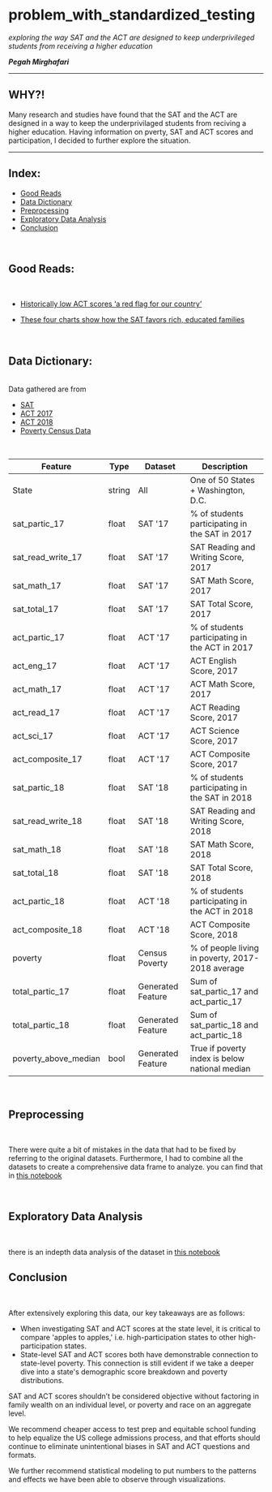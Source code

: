 # problem_with_standardized_testing
*exploring the way SAT and the ACT are designed to keep underprivileged students from receiving a higher education*

***Pegah Mirghafari***
___

## WHY?!

Many research and studies have found that the SAT and the ACT are designed in a way to keep the underprivilaged students from reciving a higher education. Having information on pverty, SAT and ACT scores and participation, I decided to further explore the situation.

___

## Index:
- [Good Reads](#Good-Reads)
- [Data Dictionary](#Data-Dictionary)
- [Preprocessing](#Preprocessing)
- [Exploratory Data Analysis](#Exploratory-Data-Analysis)
- [Conclusion](#Conclusion)

<br/> 

## Good Reads:
<br/>

- [Historically low ACT scores ‘a red flag for our country’](https://www.daytondailynews.com/news/historically-low-act-scores-red-flag-for-our-country/djfx9Urp719WyEaMfykyxL/)

- [These four charts show how the SAT favors rich, educated families](https://www.washingtonpost.com/news/wonk/wp/2014/03/05/these-four-charts-show-how-the-sat-favors-the-rich-educated-families/) 

<br/>

## Data Dictionary:
<br/>
Data gathered are from 

- [SAT](https://ipsr.ku.edu/ksdata/ksah/education/6ed16.pdf)
- [ACT 2017](https://www.act.org/content/dam/act/unsecured/documents/cccr2017/ACT_2017-Average_Scores_by_State.pdf)
- [ACT 2018](https://www.act.org/content/dam/act/unsecured/documents/cccr2018/Average-Scores-by-State.pdf)
- [Poverty Census Data](https://www.census.gov/data/tables/2019/demo/income-poverty/p60-266.html)

<br/>

|Feature|Type|Dataset|Description|
|---|---|---|---|
|State|string|All|One of 50 States + Washington, D.C.| 
|sat_partic_17|float|SAT '17|% of students participating in the SAT in 2017|
|sat_read_write_17|float|SAT '17|SAT Reading and Writing Score, 2017|
|sat_math_17|float|SAT '17|SAT Math Score, 2017|
|sat_total_17|float|SAT '17|SAT Total Score, 2017|
|act_partic_17|float|ACT '17|% of students participating in the ACT in 2017|
|act_eng_17|float|ACT '17|ACT English Score, 2017|
|act_math_17|float|ACT '17|ACT Math Score, 2017|
|act_read_17|float|ACT '17|ACT Reading Score, 2017|
|act_sci_17|float|ACT '17|ACT Science Score, 2017|
|act_composite_17|float|ACT '17|ACT Composite Score, 2017|
|sat_partic_18|float|SAT '18|% of students participating in the SAT in 2018|
|sat_read_write_18|float|SAT '18|SAT Reading and Writing Score, 2018|
|sat_math_18|float|SAT '18|SAT Math Score, 2018|
|sat_total_18|float|SAT '18|SAT Total Score, 2018|
|act_partic_18|float|ACT '18|% of students participating in the ACT in 2018|
|act_composite_18|float|ACT '18|ACT Composite Score, 2018|
|poverty|float|Census Poverty|% of people living in poverty, 2017-2018 average|
|total_partic_17|float|Generated Feature|Sum of sat_partic_17 and act_partic_17|
|total_partic_18|float|Generated Feature|Sum of sat_partic_18 and act_partic_18|
|poverty_above_median|bool|Generated Feature|True if poverty index is below national median|

<br/> 

## Preprocessing
<br/>

There were quite a bit of mistakes in the data that had to be fixed by referring to the original datasets. 
Furthermore, I had to combine all the datasets to create a comprehensive data frame to analyze. 
you can find that in [this notebook](https://github.com/pegahmirghafari/problem_with_standardized_testing/blob/main/01_data_cleaning.ipynb)

<br/> 

## Exploratory Data Analysis
<br/> 

there is an indepth data analysis of the dataset in [this notebook](https://github.com/pegahmirghafari/problem_with_standardized_testing/blob/main/02_eda.ipynb) 
<br/> 
 

## Conclusion 
<br/> 

After extensively exploring this data, our key takeaways are as follows:
- When investigating SAT and ACT scores at the state level, it is critical to compare 'apples to apples,' i.e. high-participation states to other high-participation states.
- State-level SAT and ACT scores both have demonstrable connection to state-level poverty. This connection is still evident if we take a deeper dive into a state's demographic score breakdown and poverty distributions.

SAT and ACT scores shouldn’t be considered objective without factoring in family wealth on an individual level, or poverty and race on an aggregate level.

We recommend cheaper access to test prep and equitable school funding to help equalize the US college admissions process, and that efforts should continue to eliminate unintentional biases in SAT and ACT questions and formats.

We further recommend statistical modeling to put numbers to the patterns and effects we have been able to observe through visualizations.
